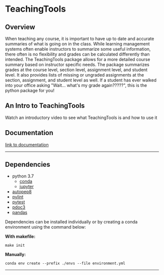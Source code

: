# TeachingTools

## Overview

When teaching any course, it is important to have up to date and accurate summaries of what is going on in the class. While learning management systems often enable instructors to summarize some useful information, there often is no flexibility and grades can be calculated differently than intended. The TeachingTools package allows for a more detailed course summary based on instructor specific needs. The package summarizes grades at the course level, section level, assignment level, and student level. It also provides lists of missing or ungraded assignments at the section, assignment, and student level as well. If a student has ever walked into your office asking "Wait... what's my grade again?????", this is the python package for you!

## An Intro to TeachingTools

Watch an introductory video to see what TeachingTools is and how to use it

## Documentation

[link to documentation](./docs/TeachingTools)

---

## Dependencies
* python 3.7
  * [conda](https://docs.conda.io/projects/conda/en/latest/user-guide/install/index.html)
  * [jupyter](https://jupyter.readthedocs.io/en/latest/install.html)
* [autopep8](https://pypi.org/project/autopep8/)
* [pylint](http://pylint.pycqa.org/en/latest/user_guide/installation.html)
* [pytest](https://docs.pytest.org/en/stable/getting-started.html)
* [pdoc3](https://pypi.org/project/pdoc3/)
* [pandas](https://pandas.pydata.org/getting_started.html)

Dependencies can be installed individually or by creating a conda environment using the command below:

**With makefile:**  

	make init

**Manually:**  

	conda env create --prefix ./envs --file environment.yml

---
